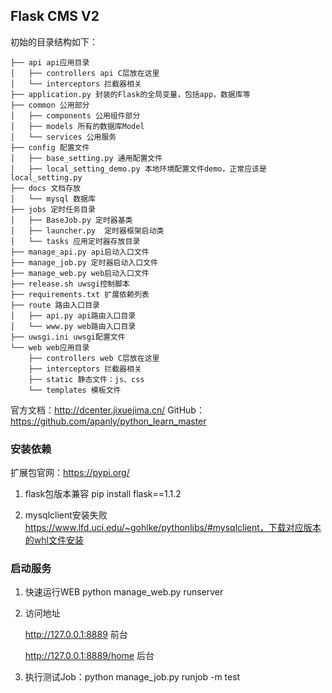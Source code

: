 ## Flask CMS V2

初始的目录结构如下：

~~~
├── api api应用目录
│   ├── controllers api C层放在这里
│   └── interceptors 拦截器相关
├── application.py 封装的Flask的全局变量，包括app，数据库等
├── common 公用部分
│   ├── components 公用组件部分
│   ├── models 所有的数据库Model
│   └── services 公用服务
├── config 配置文件
│   ├── base_setting.py 通用配置文件
│   ├── local_setting_demo.py 本地环境配置文件demo，正常应该是 local_setting.py
├── docs 文档存放
│   └── mysql 数据库
├── jobs 定时任务目录
│   ├── BaseJob.py 定时器基类
│   ├── launcher.py  定时器框架启动类
│   └── tasks 应用定时器存放目录
├── manage_api.py api启动入口文件
├── manage_job.py 定时器启动入口文件
├── manage_web.py web启动入口文件
├── release.sh uwsgi控制脚本
├── requirements.txt 扩展依赖列表
├── route 路由入口目录
│   ├── api.py api路由入口目录
│   └── www.py web路由入口目录
├── uwsgi.ini uwsgi配置文件
└── web web应用目录
    ├── controllers web C层放在这里
    ├── interceptors 拦截器相关
    ├── static 静态文件：js、css
    └── templates 模板文件
~~~

官方文档：http://dcenter.jixuejima.cn/
GitHub：https://github.com/apanly/python_learn_master

### 安装依赖

扩展包官网：https://pypi.org/

1. flask包版本兼容
pip install flask==1.1.2

2. mysqlclient安装失败
https://www.lfd.uci.edu/~gohlke/pythonlibs/#mysqlclient，下载对应版本的whl文件安装

### 启动服务

1. 快速运行WEB
   python manage_web.py runserver

2. 访问地址

   http://127.0.0.1:8889  前台

   http://127.0.0.1:8889/home 后台
   
3. 执行测试Job：python manage_job.py runjob -m test